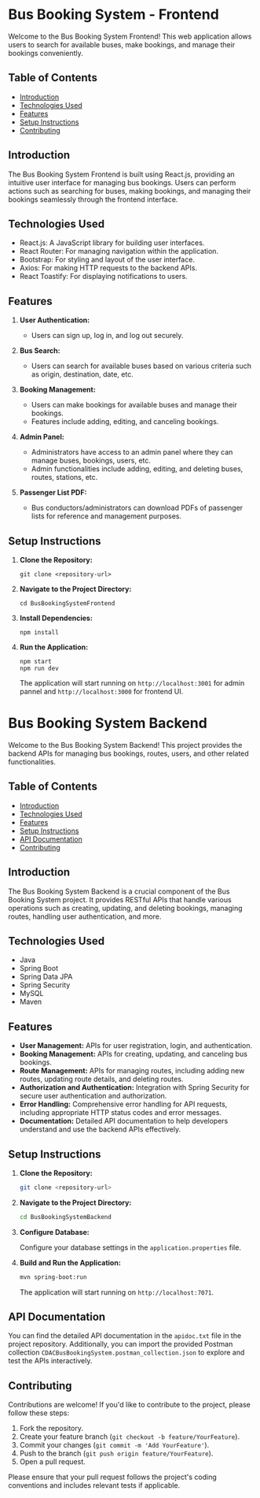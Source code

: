 # Bus Booking System - Frontend

Welcome to the Bus Booking System Frontend! This web application allows users to search for available buses, make bookings, and manage their bookings conveniently.

## Table of Contents

- [Introduction](#introduction)
- [Technologies Used](#technologies-used)
- [Features](#features)
- [Setup Instructions](#setup-instructions)
- [Contributing](#contributing)

## Introduction

The Bus Booking System Frontend is built using React.js, providing an intuitive user interface for managing bus bookings. Users can perform actions such as searching for buses, making bookings, and managing their bookings seamlessly through the frontend interface.

## Technologies Used

- React.js: A JavaScript library for building user interfaces.
- React Router: For managing navigation within the application.
- Bootstrap: For styling and layout of the user interface.
- Axios: For making HTTP requests to the backend APIs.
- React Toastify: For displaying notifications to users.

## Features

1. **User Authentication:**
   - Users can sign up, log in, and log out securely.

2. **Bus Search:**
   - Users can search for available buses based on various criteria such as origin, destination, date, etc.

3. **Booking Management:**
   - Users can make bookings for available buses and manage their bookings.
   - Features include adding, editing, and canceling bookings.

4. **Admin Panel:**
   - Administrators have access to an admin panel where they can manage buses, bookings, users, etc.
   - Admin functionalities include adding, editing, and deleting buses, routes, stations, etc.

5. **Passenger List PDF:**
   - Bus conductors/administrators can download PDFs of passenger lists for reference and management purposes.

## Setup Instructions

1. **Clone the Repository:**
    ```
    git clone <repository-url>
    ```

2. **Navigate to the Project Directory:**
    ```
    cd BusBookingSystemFrontend
    ```

3. **Install Dependencies:**
    ```
    npm install
    ```

4. **Run the Application:**
    ```
    npm start
    npm run dev
    ```
    The application will start running on `http://localhost:3001` for admin pannel and `http://localhost:3000` for frontend UI.


# Bus Booking System Backend

Welcome to the Bus Booking System Backend! This project provides the backend APIs for managing bus bookings, routes, users, and other related functionalities.

## Table of Contents

- [Introduction](#introduction)
- [Technologies Used](#technologies-used)
- [Features](#features)
- [Setup Instructions](#setup-instructions)
- [API Documentation](#api-documentation)
- [Contributing](#contributing)

## Introduction

The Bus Booking System Backend is a crucial component of the Bus Booking System project. It provides RESTful APIs that handle various operations such as creating, updating, and deleting bookings, managing routes, handling user authentication, and more.

## Technologies Used

- Java
- Spring Boot
- Spring Data JPA
- Spring Security
- MySQL
- Maven

## Features

- **User Management:** APIs for user registration, login, and authentication.
- **Booking Management:** APIs for creating, updating, and canceling bus bookings.
- **Route Management:** APIs for managing routes, including adding new routes, updating route details, and deleting routes.
- **Authorization and Authentication:** Integration with Spring Security for secure user authentication and authorization.
- **Error Handling:** Comprehensive error handling for API requests, including appropriate HTTP status codes and error messages.
- **Documentation:** Detailed API documentation to help developers understand and use the backend APIs effectively.

## Setup Instructions

1. **Clone the Repository:**

    ```bash
    git clone <repository-url>
    ```

2. **Navigate to the Project Directory:**

    ```bash
    cd BusBookingSystemBackend
    ```

3. **Configure Database:**

    Configure your database settings in the `application.properties` file.

4. **Build and Run the Application:**

    ```bash
    mvn spring-boot:run
    ```

    The application will start running on `http://localhost:7071`.

## API Documentation

You can find the detailed API documentation in the `apidoc.txt` file in the project repository. Additionally, you can import the provided Postman collection `CDACBusBookingSystem.postman_collection.json` to explore and test the APIs interactively.

## Contributing

Contributions are welcome! If you'd like to contribute to the project, please follow these steps:

1. Fork the repository.
2. Create your feature branch (`git checkout -b feature/YourFeature`).
3. Commit your changes (`git commit -m 'Add YourFeature'`).
4. Push to the branch (`git push origin feature/YourFeature`).
5. Open a pull request.

Please ensure that your pull request follows the project's coding conventions and includes relevant tests if applicable.

